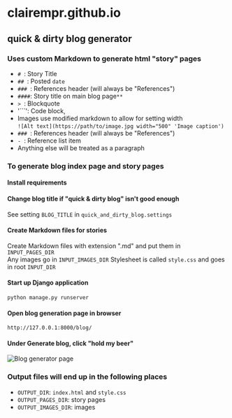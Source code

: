# clairempr.github.io

## quick & dirty blog generator

### Uses custom Markdown to generate html "story" pages

- `# `: Story Title
- `## `: Posted `date`  
- `### `: References header (will always be "References")
- `####`: Story title on main blog page`**`
- `> `: Blockquote  
- '```': Code block,
- Images use modified markdown to allow for setting width  
`![Alt text](https://path/to/image.jpg width="500" 'Image caption')`  
- `### `: References header (will always be "References")  
- `- `: Reference list item  
- Anything else will be treated as a paragraph  

### To generate blog index page and story pages

#### Install requirements 

#### Change blog title if "quick & dirty blog" isn't good enough  
See setting `BLOG_TITLE` in `quick_and_dirty_blog.settings`

#### Create Markdown files for stories  
Create Markdown files with extension ".md" and put them in `INPUT_PAGES_DIR`  
Any images go in `INPUT_IMAGES_DIR`
Stylesheet is called `style.css` and goes in root `INPUT_DIR`   

#### Start up Django application  
```python manage.py runserver```  
  
#### Open blog generation page in browser 
```http://127.0.0.1:8000/blog/```  

#### Under **Generate blog**, click "hold my beer"  
![Blog generator page](blog/screenshots/blog_generation_screenshot.png "Blog generator page")  

### Output files will end up in the following places  
- `OUTPUT_DIR`: `index.html` and `style.css` 
- `OUTPUT_PAGES_DIR`: story pages   
- `OUTPUT_IMAGES_DIR`: images   
